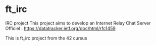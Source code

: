 # ft_irc
IRC project
This project aims to develop an Internet Relay Chat Server
Officiel : https://datatracker.ietf.org/doc/html/rfc1459

This is ft_irc project from the 42 cursus 
